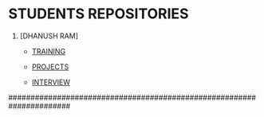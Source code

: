 # STUDENTS REPOSITORIES

1. [DHANUSH RAM]
     * [TRAINING](https://github.com/sivadhanush726/training)
  
     * [PROJECTS](https://github.com/sivadhanush726/project)
  
     * [INTERVIEW](https://github.com/sivadhanush726/interview)
       
######################################################################
